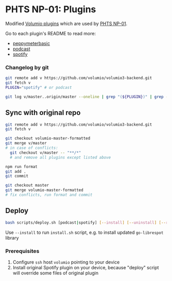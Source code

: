 # PHTS NP-01: Plugins

Modified [Volumio plugins][volumio-plugins-sources] which are used by [PHTS NP-01].

Go to each plugin's README to read more:

- [peppymeterbasic]
- [podcast]
- [spotify]

### Changelog by git

```sh
git remote add v https://github.com/volumio/volumio3-backend.git
git fetch v
PLUGIN="spotify" # or podcast

git log v/master..origin/master --oneline | grep "(${PLUGIN})" | grep -v "style(" | grep -v "style:" | grep -v "chore("
```

## Sync with original repo

```sh
git remote add v https://github.com/volumio/volumio3-backend.git
git fetch v

git checkout volumio-master-formatted
git merge v/master
# in case of conflicts:
  git checkout v/master -- "**/*"
  # and remove all plugins except listed above

npm run format
git add .
git commit

git checkout master
git merge volumio-master-formatted
# fix conflicts, run format and commit
```

## Deploy

```sh
bash scripts/deploy.sh [podcast|spotify] [--install] [--uninstall] [--restart]
```

Use `--install` to run `install.sh` script, e.g. to install updated `go-librespot` library

### Prerequisites

1. Configure `ssh` host `volumio` pointing to your device
2. Install original Spotify plugin on your device, because "deploy" script will override some files of original plugin

[phts np-01]: https://tsaryk.com/NP-01
[volumio-plugins-sources]: https://github.com/volumio/volumio-plugins-sources
[peppymeterbasic]: ./peppymeterbasic
[podcast]: ./podcast
[spotify]: ./spotify
